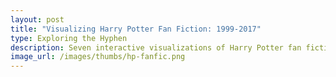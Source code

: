 ```yaml
---
layout: post
title: "Visualizing Harry Potter Fan Fiction: 1999-2017"
type: Exploring the Hyphen
description: Seven interactive visualizations of Harry Potter fan fiction metadata with an analysis and argument for the importance of fan fiction as a form of storytelling and as a means for marginalized communities to insert themselves into mainstream media.
image_url: /images/thumbs/hp-fanfic.png
---
```

